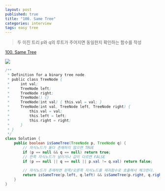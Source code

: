 ```yaml
---
layout: post
published: true
title: "100. Same Tree"
categories: interview
tags: easy tree
---
```


> 두 이진 트리 p와 q의 루트가 주어지면 동일한지 확인하는 함수를 작성

[100. Same Tree](https://leetcode.com/problems/same-tree/)

![](https://assets.leetcode.com/uploads/2020/12/20/ex1.jpg)

```java
/**
 * Definition for a binary tree node.
 * public class TreeNode {
 *     int val;
 *     TreeNode left;
 *     TreeNode right;
 *     TreeNode() {}
 *     TreeNode(int val) { this.val = val; }
 *     TreeNode(int val, TreeNode left, TreeNode right) {
 *         this.val = val;
 *         this.left = left;
 *         this.right = right;
 *     }
 * }
 */
class Solution {
    public boolean isSameTree(TreeNode p, TreeNode q) {
        // 자식노드가 둘다 존재하지 않으면 TRUE 
        if (p == null && q == null) return true;
        // 한쪽 자식노드가 널이거나 값이 다르면 FALSE 
        if (p == null || q == null || p.val != q.val) return false;
        
        // 자식노드가 존재하면 왼쪽/오른쪽 지식노드를 재귀함수로 호출해서 체크한다.
        return isSameTree(p.left, q.left) && isSameTree(p.right, q.right);
    }
}
```